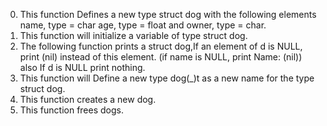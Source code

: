 0. This function Defines a new type struct dog with the following elements name, type = char 
age, type = float and owner, type = char.
1. This function will initialize a variable of type struct dog.
2. The following function prints a struct dog,If an element of d is NULL, print (nil) instead of this element. (if name is NULL, print Name: (nil)) also If d is NULL print nothing.
3. This function will Define a new type dog(_)t as a new name for the type struct dog.
4. This function creates a new dog.
5. This function frees dogs.
